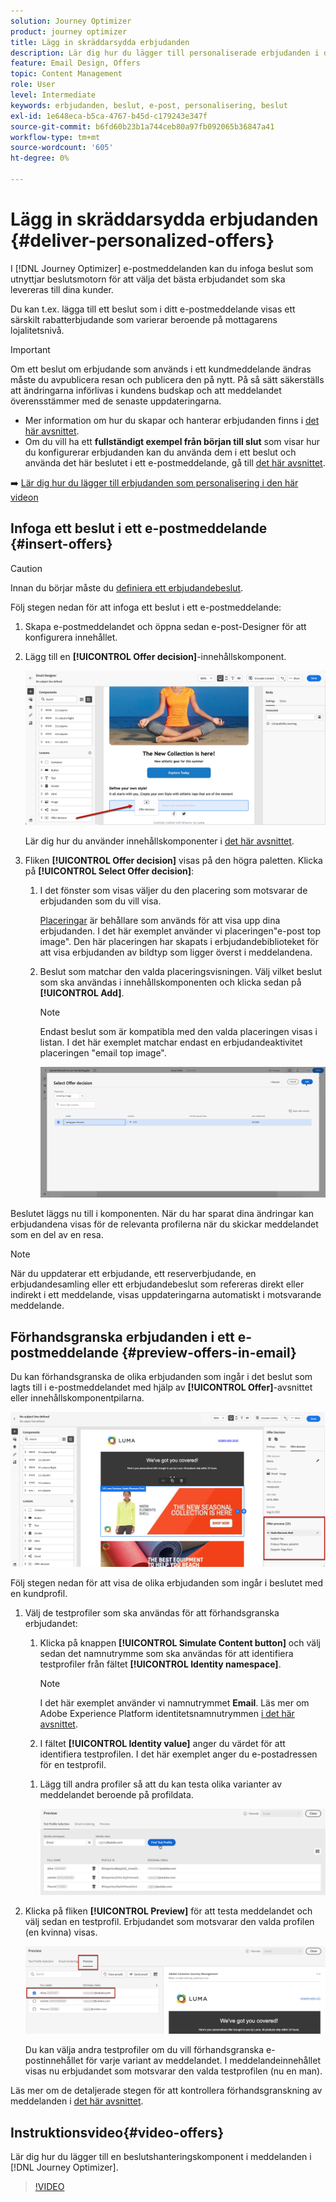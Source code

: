 ```yaml
---
solution: Journey Optimizer
product: journey optimizer
title: Lägg in skräddarsydda erbjudanden
description: Lär dig hur du lägger till personaliserade erbjudanden i dina meddelanden
feature: Email Design, Offers
topic: Content Management
role: User
level: Intermediate
keywords: erbjudanden, beslut, e-post, personalisering, beslut
exl-id: 1e648eca-b5ca-4767-b45d-c179243e347f
source-git-commit: b6fd60b23b1a744ceb80a97fb092065b36847a41
workflow-type: tm+mt
source-wordcount: '605'
ht-degree: 0%

---
```


# Lägg in skräddarsydda erbjudanden {#deliver-personalized-offers}

I [!DNL Journey Optimizer] e-postmeddelanden kan du infoga beslut som utnyttjar beslutsmotorn för att välja det bästa erbjudandet som ska levereras till dina kunder.

Du kan t.ex. lägga till ett beslut som i ditt e-postmeddelande visas ett särskilt rabatterbjudande som varierar beroende på mottagarens lojalitetsnivå.

>[!IMPORTANT]
>
>Om ett beslut om erbjudande som används i ett kundmeddelande ändras måste du avpublicera resan och publicera den på nytt.  På så sätt säkerställs att ändringarna införlivas i kundens budskap och att meddelandet överensstämmer med de senaste uppdateringarna.

* Mer information om hur du skapar och hanterar erbjudanden finns i [det här avsnittet](../offers/get-started/starting-offer-decisioning.md).
* Om du vill ha ett **fullständigt exempel från början till slut** som visar hur du konfigurerar erbjudanden kan du använda dem i ett beslut och använda det här beslutet i ett e-postmeddelande, gå till [det här avsnittet](../offers/offers-e2e.md#insert-decision-in-email).

➡️ [Lär dig hur du lägger till erbjudanden som personalisering i den här videon](#video-offers)

## Infoga ett beslut i ett e-postmeddelande {#insert-offers}

>[!CAUTION]
>
>Innan du börjar måste du [definiera ett erbjudandebeslut](../offers/offer-activities/create-offer-activities.md).

Följ stegen nedan för att infoga ett beslut i ett e-postmeddelande:

1. Skapa e-postmeddelandet och öppna sedan e-post-Designer för att konfigurera innehållet.

1. Lägg till en **[!UICONTROL Offer decision]**-innehållskomponent.

   ![](assets/deliver-offer-component.png)

   Lär dig hur du använder innehållskomponenter i [det här avsnittet](content-components.md).

1. Fliken **[!UICONTROL Offer decision]** visas på den högra paletten. Klicka på **[!UICONTROL Select Offer decision]**:

   1. I det fönster som visas väljer du den placering som motsvarar de erbjudanden som du vill visa.

      [Placeringar](../offers/offer-library/creating-placements.md) är behållare som används för att visa upp dina erbjudanden. I det här exemplet använder vi placeringen&quot;e-post top image&quot;. Den här placeringen har skapats i erbjudandebiblioteket för att visa erbjudanden av bildtyp som ligger överst i meddelandena.

   1. Beslut som matchar den valda placeringsvisningen. Välj vilket beslut som ska användas i innehållskomponenten och klicka sedan på **[!UICONTROL Add]**.

      >[!NOTE]
      >
      >Endast beslut som är kompatibla med den valda placeringen visas i listan. I det här exemplet matchar endast en erbjudandeaktivitet placeringen &quot;email top image&quot;.

      ![](assets/deliver-offer-placement.png)

Beslutet läggs nu till i komponenten. När du har sparat dina ändringar kan erbjudandena visas för de relevanta profilerna när du skickar meddelandet som en del av en resa.

>[!NOTE]
>
>När du uppdaterar ett erbjudande, ett reserverbjudande, en erbjudandesamling eller ett erbjudandebeslut som refereras direkt eller indirekt i ett meddelande, visas uppdateringarna automatiskt i motsvarande meddelande.

## Förhandsgranska erbjudanden i ett e-postmeddelande {#preview-offers-in-email}

Du kan förhandsgranska de olika erbjudanden som ingår i det beslut som lagts till i e-postmeddelandet med hjälp av **[!UICONTROL Offer]**-avsnittet eller innehållskomponentpilarna.

![](assets/deliver-offer-preview.png)

Följ stegen nedan för att visa de olika erbjudanden som ingår i beslutet med en kundprofil.

1. Välj de testprofiler som ska användas för att förhandsgranska erbjudandet:

   1. Klicka på knappen **[!UICONTROL Simulate Content button]** och välj sedan det namnutrymme som ska användas för att identifiera testprofiler från fältet **[!UICONTROL Identity namespace]**.

      >[!NOTE]
      >
      >I det här exemplet använder vi namnutrymmet **Email**. Läs mer om Adobe Experience Platform identitetsnamnutrymmen [i det här avsnittet](../audience/get-started-identity.md).

   1. I fältet **[!UICONTROL Identity value]** anger du värdet för att identifiera testprofilen. I det här exemplet anger du e-postadressen för en testprofil.

   <!--For example enter smith@adobe.com and click the **[!UICONTROL Add profile]** button.-->

   1. Lägg till andra profiler så att du kan testa olika varianter av meddelandet beroende på profildata.

      ![](assets/deliver-offer-test-profiles.png)

1. Klicka på fliken **[!UICONTROL Preview]** för att testa meddelandet och välj sedan en testprofil. Erbjudandet som motsvarar den valda profilen (en kvinna) visas.

   ![](assets/deliver-offer-test-profile-female-preview.png)

   Du kan välja andra testprofiler om du vill förhandsgranska e-postinnehållet för varje variant av meddelandet. I meddelandeinnehållet visas nu erbjudandet som motsvarar den valda testprofilen (nu en man).

Läs mer om de detaljerade stegen för att kontrollera förhandsgranskning av meddelanden i [det här avsnittet](#preview-your-messages).

## Instruktionsvideo{#video-offers}

Lär dig hur du lägger till en beslutshanteringskomponent i meddelanden i [!DNL Journey Optimizer].

>[!VIDEO](https://video.tv.adobe.com/v/334088?quality=12)
